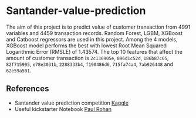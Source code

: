 # Santander-value-prediction

The aim of this project is to predict value of customer transaction from 4991 variables and 4459 transaction records. Random Forest, LGBM, XGBoost and Catboost regressors are used in this project. Among the 4 models, XGBoost model performs the best with lowest Root Mean Squared Logarithmic Error (RMSLE) of 1.43574. The top 10 features that affect the amount of customer transaction is `2c136905e`, `896d1c52d`, `186b87c05`, `82f715995`, `e78e3031b`, `2288333b4`, `f190486d6`, `715fa74a4`, `7ab926448` and `62e59a501`.   

## References
* Santander value prediction competition [Kaggle](https://www.kaggle.com/competitions/santander-value-prediction-challenge/data?select=train.csv)
* Useful kickstarter Notebook [Paul Rohan](https://www.kaggle.com/code/paulrohan2020/tutorial-lightgbm-xgboost-catboost-top-11)
